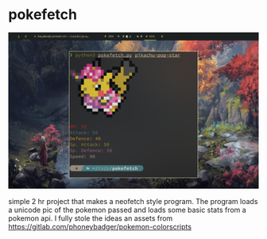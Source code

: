 # pokefetch
![Alt text](240514_19h45m26s_screenshot.png?raw=true "Screenshot of terminal")

simple 2 hr project that makes a neofetch style program. The program loads a unicode pic of the pokemon passed and loads some basic stats from a pokemon api. I fully stole the ideas an assets from https://gitlab.com/phoneybadger/pokemon-colorscripts
